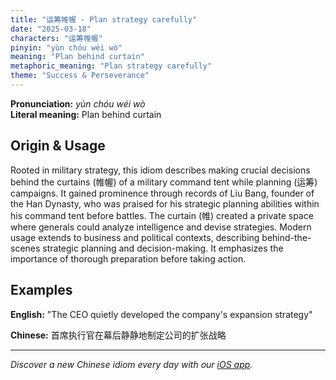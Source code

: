 ```yaml
---
title: "运筹帷幄 - Plan strategy carefully"
date: "2025-03-18"
characters: "运筹帷幄"
pinyin: "yùn chóu wéi wò"
meaning: "Plan behind curtain"
metaphoric_meaning: "Plan strategy carefully"
theme: "Success & Perseverance"
---
```


**Pronunciation:** *yùn chóu wéi wò*  
**Literal meaning:** Plan behind curtain

## Origin & Usage

Rooted in military strategy, this idiom describes making crucial decisions behind the curtains (帷幄) of a military command tent while planning (运筹) campaigns. It gained prominence through records of Liu Bang, founder of the Han Dynasty, who was praised for his strategic planning abilities within his command tent before battles. The curtain (帷) created a private space where generals could analyze intelligence and devise strategies. Modern usage extends to business and political contexts, describing behind-the-scenes strategic planning and decision-making. It emphasizes the importance of thorough preparation before taking action.

## Examples

**English:** "The CEO quietly developed the company's expansion strategy"

**Chinese:** 首席执行官在幕后静静地制定公司的扩张战略

---

*Discover a new Chinese idiom every day with our [iOS app](https://apps.apple.com/us/app/daily-chinese-idioms/id6740611324).*
